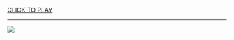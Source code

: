 
<a href="https://premium76.site?title=basketball_games_legends_unblocked&ref=13M">CLICK TO PLAY</a></h3>
<hr>

<a href="https://premium76.site?title=basketball_games_legends_unblocked&ref=13M"><img src="https://clearcache.store/games.png"></a>


